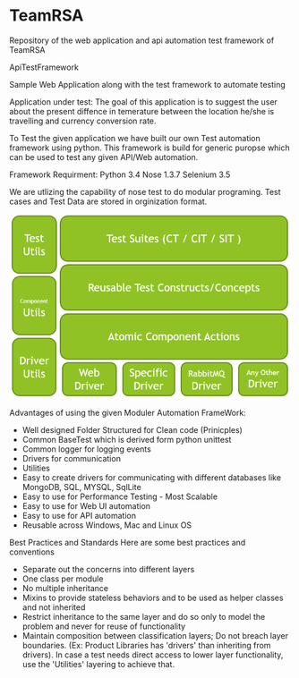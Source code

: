 # TeamRSA
Repository of the web application and api automation test framework of TeamRSA

ApiTestFramework

Sample Web Application along with the test framework to automate testing

Application under test: The goal of this application is to suggest the user about the present diffence in temerature between the location he/she is travelling and currency conversion rate.

To Test the given application we have built our own Test automation framework using python. This framework is build for generic puropse which can be used to test any given API/Web automation.

Framework Requirment: Python 3.4 Nose 1.3.7 Selenium 3.5

We are utlizing the capability of nose test to do modular programing. Test cases and Test Data are stored in orginization format.

![Automation FrameWork](https://github.com/DevonQAHackathon/TeamRSA/blob/master/Images/image.png?raw=true?raw=true "Block Diagram")

Advantages of using the given Moduler Automation FrameWork:
- Well designed Folder Structured for Clean code (Prinicples)
- Common BaseTest which is derived form python unittest
- Common logger for logging events
- Drivers for communication
- Utilities 
- Easy to create drivers for communicating with different databases like MongoDB, SQL, MYSQL, SqlLite
- Easy to use for Performance Testing - Most Scalable
- Easy to use for Web UI automation
- Easy to use for API automation
- Reusable across Windows, Mac and Linux OS




Best Practices and Standards
Here are some best practices and conventions

- Separate out the concerns into different layers
- One class per module
- No multiple inheritance 
- Mixins to provide stateless behaviors and to be used as helper classes and not inherited
- Restrict inheritance to the same layer and do so only to model the problem and never for reuse of functionality
- Maintain composition between classification layers; Do not breach layer boundaries. (Ex: Product Libraries has 'drivers' than inheriting from drivers). In case a test needs direct access to lower layer functionality, use the 'Utilities' layering to achieve that.
